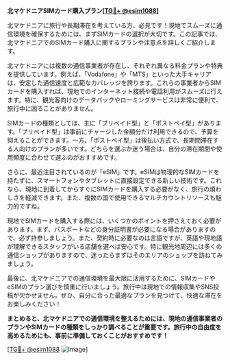 **北マケドニアSIMカード購入プラン[[TG💪+ @esim1088](https://t.me/s/esim1088)]**

北マケドニアに旅行や長期滞在を考えている方、必見です！現地でスムーズに通信環境を確保するためには、まずSIMカードの選択が大切です。この記事では、北マケドニアでのSIMカード購入に関するプランや注意点を詳しくご紹介します。

北マケドニアには複数の通信事業者が存在し、それぞれ異なる料金プランや特典を提供しています。例えば、「Vodafone」や「MTS」といった大手キャリアは、安定した通信速度と広範なカバレッジを誇ります。これらの事業者からSIMカードを購入すれば、現地でのインターネット接続や電話利用がスムーズに行えます。特に、観光客向けのデータパックやローミングサービスは非常に便利で、旅行中に困ることがありません。

SIMカードの種類としては、主に「プリペイド型」と「ポストペイ型」があります。「プリペイド型」は事前にチャージした金額分だけ利用できるので、予算を抑えることができます。一方、「ポストペイ型」は後払い方式で、長期間滞在する人向けのプランが多いです。どちらを選ぶか迷う場合は、自分の滞在期間や使用頻度に合わせて選ぶのがおすすめです。

さらに、最近注目されているのが「eSIM」です。eSIMは物理的なSIMカードを持たずに、スマートフォンやタブレットに直接設定できる新しい技術です。これなら、現地に到着してからすぐにSIMカードを購入する必要がなく、旅行の煩わしさを軽減できます。また、複数の国で使用できるマルチカウントリソースも魅力的ですね。

現地でSIMカードを購入する際には、いくつかのポイントを押さえておく必要があります。まず、パスポートなどの身分証明書が必要になる場合がありますので、必ず持参しましょう。また、契約時に必要なのは言語ですが、英語や現地語が理解できるスタッフがいる店舗を選べば安心です。特に観光地周辺には多くの通信ショップがありますので、迷ったらまずはそのエリアのショップを訪ねてみましょう。

最後に、北マケドニアでの通信環境を最大限に活用するために、SIMカードやeSIMのプラン選びを慎重に行いましょう。旅行中は現地での情報収集やSNS投稿が欠かせません。ぜひ、自分に合った最適なプランを見つけて、快適な滞在をお楽しみください！

**まとめると、北マケドニアでの通信環境を整えるためには、現地の通信事業者のプランやSIMカードの種類をしっかり調べることが重要です。旅行中の自由度を高めるためにも、事前に準備しておくことがおすすめです！**

[[TG💪+ @esim1088](https://t.me/s/esim1088) ![Image](https://i.postimg.cc/Y0z9fWf4/image.png)]